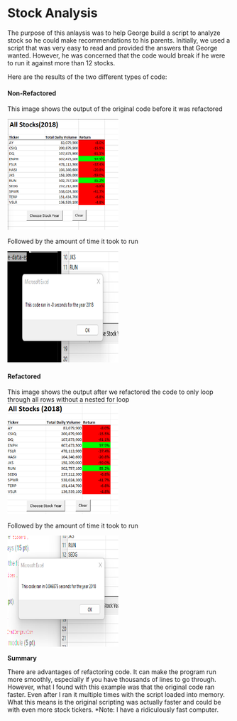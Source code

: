 # Stock Analysis 

The purpose of this anlaysis was to help George build a script to analyze stock so he could make recommendations to his parents.  Initially, we used a script that was very easy to read and provided the answers that George wanted.  However, he was concerned that the code would break if he were to run it against more than 12 stocks.

Here are the results of the two different types of code:

#### Non-Refactored

This image shows the output of the original code before it was refactored

<img src="/Resources/AllStockAnalysis%20Module.png" height="250" width="250"/>


Followed by the amount of time it took to run

<img src="/Resources/AllStockAnalysis_Time.png" height="250" width="250"/>

#### Refactored

This image shows the output after we refactored the code to only loop through all rows without a nested for loop
<img src="/Resources/VBA%20Challenge.png" height="250" width="250"/>


Followed by the amount of time it took to run

<img src="/Resources/VBA%20Challenge_Time.png" height="250" width="250"/>


**Summary**

There are advantages of refactoring code.  It can make the program run more smoothly, especially if you have thousands of lines to go through.  However, what I found with this example was that the original code ran faster.  Even after I ran it multiple times with the script loaded into memory.  What this means is the original scripting was actually faster and could be with even more stock tickers.  *Note: I have a ridiculously fast computer.
